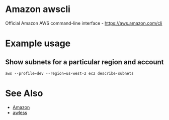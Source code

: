 # Amazon awscli

Official Amazon AWS command-line interface - <https://aws.amazon.com/cli>

# Example usage

## Show subnets for a particular region and account

```
aws --profile=dev --region=us-west-2 ec2 describe-subnets
```

# See Also

- [Amazon](amazon)
- [awless](awless)
